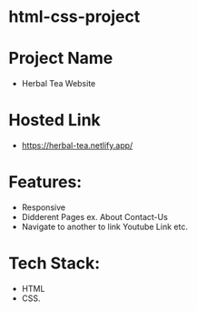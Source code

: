 # html-css-project

# Project Name
* Herbal Tea Website

# Hosted Link
* https://herbal-tea.netlify.app/

# Features: 
* Responsive
* Didderent Pages ex. About Contact-Us
* Navigate to another to link Youtube Link etc.

# Tech Stack: 
* HTML
* CSS.

